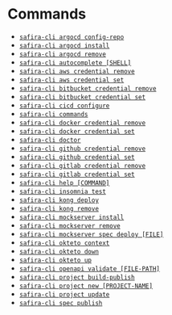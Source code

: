 <!-- order:3 -->
<!-- PLEASE! Don't edit this file, auto generated! -->

# Commands
<!-- commands -->
* [`safira-cli argocd config-repo`](#safira-cli-argocd-config-repo)
* [`safira-cli argocd install`](#safira-cli-argocd-install)
* [`safira-cli argocd remove`](#safira-cli-argocd-remove)
* [`safira-cli autocomplete [SHELL]`](#safira-cli-autocomplete-shell)
* [`safira-cli aws credential remove`](#safira-cli-aws-credential-remove)
* [`safira-cli aws credential set`](#safira-cli-aws-credential-set)
* [`safira-cli bitbucket credential remove`](#safira-cli-bitbucket-credential-remove)
* [`safira-cli bitbucket credential set`](#safira-cli-bitbucket-credential-set)
* [`safira-cli cicd configure`](#safira-cli-cicd-configure)
* [`safira-cli commands`](#safira-cli-commands)
* [`safira-cli docker credential remove`](#safira-cli-docker-credential-remove)
* [`safira-cli docker credential set`](#safira-cli-docker-credential-set)
* [`safira-cli doctor`](#safira-cli-doctor)
* [`safira-cli github credential remove`](#safira-cli-github-credential-remove)
* [`safira-cli github credential set`](#safira-cli-github-credential-set)
* [`safira-cli gitlab credential remove`](#safira-cli-gitlab-credential-remove)
* [`safira-cli gitlab credential set`](#safira-cli-gitlab-credential-set)
* [`safira-cli help [COMMAND]`](#safira-cli-help-command)
* [`safira-cli insomnia test`](#safira-cli-insomnia-test)
* [`safira-cli kong deploy`](#safira-cli-kong-deploy)
* [`safira-cli kong remove`](#safira-cli-kong-remove)
* [`safira-cli mockserver install`](#safira-cli-mockserver-install)
* [`safira-cli mockserver remove`](#safira-cli-mockserver-remove)
* [`safira-cli mockserver spec deploy [FILE]`](#safira-cli-mockserver-spec-deploy-file)
* [`safira-cli okteto context`](#safira-cli-okteto-context)
* [`safira-cli okteto down`](#safira-cli-okteto-down)
* [`safira-cli okteto up`](#safira-cli-okteto-up)
* [`safira-cli openapi validate [FILE-PATH]`](#safira-cli-openapi-validate-file-path)
* [`safira-cli project build-publish`](#safira-cli-project-build-publish)
* [`safira-cli project new [PROJECT-NAME]`](#safira-cli-project-new-project-name)
* [`safira-cli project update`](#safira-cli-project-update)
* [`safira-cli spec publish`](#safira-cli-spec-publish)
